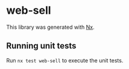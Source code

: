 # web-sell

This library was generated with [Nx](https://nx.dev).

## Running unit tests

Run `nx test web-sell` to execute the unit tests.
